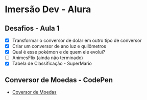 <h1>Imersão Dev - Alura</h1>

## Desafios - Aula 1

- [X] Transformar o conversor de dolar em outro tipo de conversor
- [x] Criar um conversor de ano luz e quilômetros
- [x] Qual é esse pokémon e de quem ele evolui?
- [ ] AnimesFlix (ainda não terminado)
- [x] Tabela de Classificação - SuperMario

## Conversor de Moedas - CodePen

* [Coversor de Moedas](https://codepen.io/samyev/pen/LYxYEGa?editors=0010)
